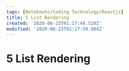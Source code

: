 ```yaml
---
tags: [Notebooks/Coding Technology/Reactjs]
title: 5 List Rendering
created: '2020-06-23T01:17:48.520Z'
modified: '2020-06-23T01:17:59.984Z'
---
```


# 5 List Rendering
